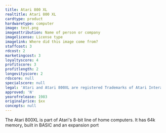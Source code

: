 ```yaml
---
title: Atari 800 XL
realtitle: Atari 800 XL
cardtype: product
hardwaretype: computer
image: test.png
imageattribution: Name of person or company
imagelicense: License type
imagelink: Where did this image come from?
staffcost: 3
rdcost: 2
marketingcost: 3
loyaltyscore: 4
profitscore: 3
profitlength: 2
longevityscore: 2
rdscore: null
specialscore: null
legal: 'Atari and Atari 800XL are registered Trademarks of Atari Interactive, Inc.'
approved: 'N'
yearofrelease: 1983
originalprice: $xx
concepts: null
---
```


The Atari 800XL is part of Atari's 8-bit line of home computers. It has 64k memory, built in BASIC and an expansion port

